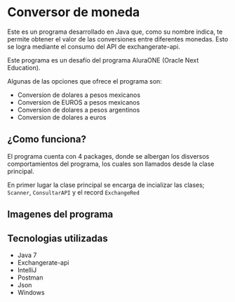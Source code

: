 # Conversor de moneda
Este es un programa desarrollado en Java que, como su nombre indica, te permite obtener el valor de las conversiones entre diferentes monedas. Esto se logra mediante el consumo del API de exchangerate-api.

Este programa es un desafío del programa AluraONE (Oracle Next Education).

Algunas de las opciones que ofrece el programa son:
- Conversion de dolares a pesos mexicanos
- Conversion de EUROS a pesos mexicanos
- Conversion de dolares a pesos argentinos
- Conversion de dolares a euros

## ¿Como funciona? 
El programa cuenta con 4 packages, donde se albergan los disversos comportamientos del programa, los cuales son llamados desde la clase principal.

En primer lugar la clase principal se encarga de incializar las clases; `Scanner`, `ConsultarAPI` y el record `ExchangeRed`

## Imagenes del programa

## Tecnologias utilizadas
- Java 7
- Exchangerate-api
- IntelliJ
- Postman
- Json
- Windows
